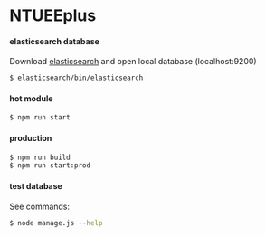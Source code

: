 # NTUEEplus

#### elasticsearch database
Download [elasticsearch](https://www.elastic.co/guide/en/elasticsearch/reference/current/_installation.html) and open local database (localhost:9200)

```bash
$ elasticsearch/bin/elasticsearch
```

#### hot module
```bash
$ npm run start
```

#### production
```bash
$ npm run build
$ npm run start:prod
```

#### test database
See commands:
```bash
$ node manage.js --help
```
